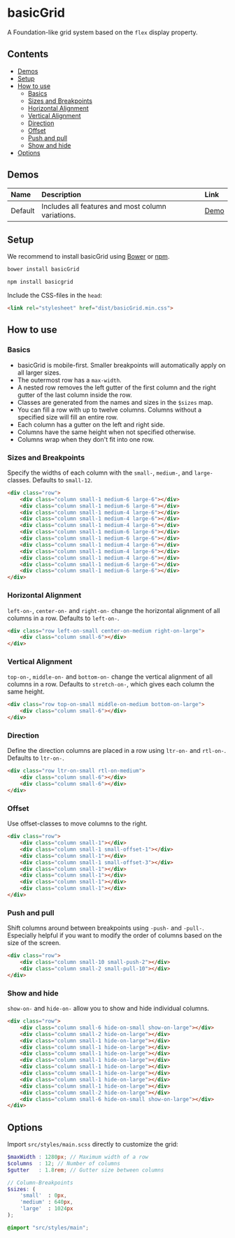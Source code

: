 # basicGrid

A Foundation-like grid system based on the `flex` display property.

## Contents

- [Demos](#demos)
- [Setup](#setup)
- [How to use](#how-to-use)
	- [Basics](#basics)
	- [Sizes and Breakpoints](#sizes-and-breakpoints)
	- [Horizontal Alignment](#horizontal-alignment)
	- [Vertical Alignment](#vertical-alignment)
	- [Direction](#direction)
	- [Offset](#offset)
	- [Push and pull](#push-and-pull)
	- [Show and hide](#show-and-hide)
- [Options](#options)

## Demos

| Name | Description | Link |
|:-----------|:------------|:------------|
| Default | Includes all features and most column variations. | [Demo](https://codepen.io/electerious/pen/pjOvPZ) |

## Setup

We recommend to install basicGrid using [Bower](https://bower.io/) or [npm](https://npmjs.com).

```sh
bower install basicGrid
```
```sh
npm install basicgrid
```

Include the CSS-files in the `head`:

```html
<link rel="stylesheet" href="dist/basicGrid.min.css">
```

## How to use

### Basics

- basicGrid is mobile-first. Smaller breakpoints will automatically apply on all larger sizes.
- The outermost row has a `max-width`.
- A nested row removes the left gutter of the first column and the right gutter of the last column inside the row.
- Classes are generated from the names and sizes in the `$sizes` map.
- You can fill a row with up to twelve columns. Columns without a specified size will fill an entire row.
- Each column has a gutter on the left and right side.
- Columns have the same height when not specified otherwise.
- Columns wrap when they don't fit into one row.

### Sizes and Breakpoints

Specify the widths of each column with the `small-`, `medium-`, and `large-` classes. Defaults to `small-12`.

```html
<div class="row">
	<div class="column small-1 medium-6 large-6"></div>
	<div class="column small-1 medium-6 large-6"></div>
	<div class="column small-1 medium-4 large-6"></div>
	<div class="column small-1 medium-4 large-6"></div>
	<div class="column small-1 medium-4 large-6"></div>
	<div class="column small-1 medium-6 large-6"></div>
	<div class="column small-1 medium-6 large-6"></div>
	<div class="column small-1 medium-4 large-6"></div>
	<div class="column small-1 medium-4 large-6"></div>
	<div class="column small-1 medium-4 large-6"></div>
	<div class="column small-1 medium-6 large-6"></div>
	<div class="column small-1 medium-6 large-6"></div>
</div>
```

### Horizontal Alignment

`left-on-`, `center-on-` and `right-on-` change the horizontal alignment of all columns in a row. Defaults to `left-on-`.

```html
<div class="row left-on-small center-on-medium right-on-large">
	<div class="column small-6"></div>
</div>
```

### Vertical Alignment

`top-on-`, `middle-on-` and `bottom-on-` change the vertical alignment of all columns in a row. Defaults to `stretch-on-`, which gives each column the same height.

```html
<div class="row top-on-small middle-on-medium bottom-on-large">
	<div class="column small-6"></div>
</div>
```

### Direction

Define the direction columns are placed in a row using `ltr-on-` and `rtl-on-`. Defaults to `ltr-on-`.

```html
<div class="row ltr-on-small rtl-on-medium">
	<div class="column small-6"></div>
	<div class="column small-6"></div>
</div>
```

### Offset

Use offset-classes to move columns to the right.

```html
<div class="row">
	<div class="column small-1"></div>
	<div class="column small-1 small-offset-1"></div>
	<div class="column small-1"></div>
	<div class="column small-1 small-offset-3"></div>
	<div class="column small-1"></div>
	<div class="column small-1"></div>
	<div class="column small-1"></div>
	<div class="column small-1"></div>
</div>
```

### Push and pull

Shift columns around between breakpoints using `-push-` and `-pull-`. Especially helpful if you want to modify the order of columns based on the size of the screen.

```html
<div class="row">
	<div class="column small-10 small-push-2"></div>
	<div class="column small-2 small-pull-10"></div>
</div>
```

### Show and hide

`show-on-` and `hide-on-` allow you to show and hide individual columns.

```html
<div class="row">
	<div class="column small-6 hide-on-small show-on-large"></div>
	<div class="column small-2 hide-on-large"></div>
	<div class="column small-1 hide-on-large"></div>
	<div class="column small-1 hide-on-large"></div>
	<div class="column small-1 hide-on-large"></div>
	<div class="column small-1 hide-on-large"></div>
	<div class="column small-1 hide-on-large"></div>
	<div class="column small-1 hide-on-large"></div>
	<div class="column small-1 hide-on-large"></div>
	<div class="column small-1 hide-on-large"></div>
	<div class="column small-2 hide-on-large"></div>
	<div class="column small-6 hide-on-small show-on-large"></div>
</div>
```

## Options

Import `src/styles/main.scss` directly to customize the grid:

```scss
$maxWidth : 1280px; // Maximum width of a row
$columns  : 12; // Number of columns
$gutter   : 1.8rem; // Gutter size between columns

// Column-Breakpoints
$sizes: (
	'small'  : 0px,
	'medium' : 640px,
	'large'  : 1024px
);

@import "src/styles/main";
```